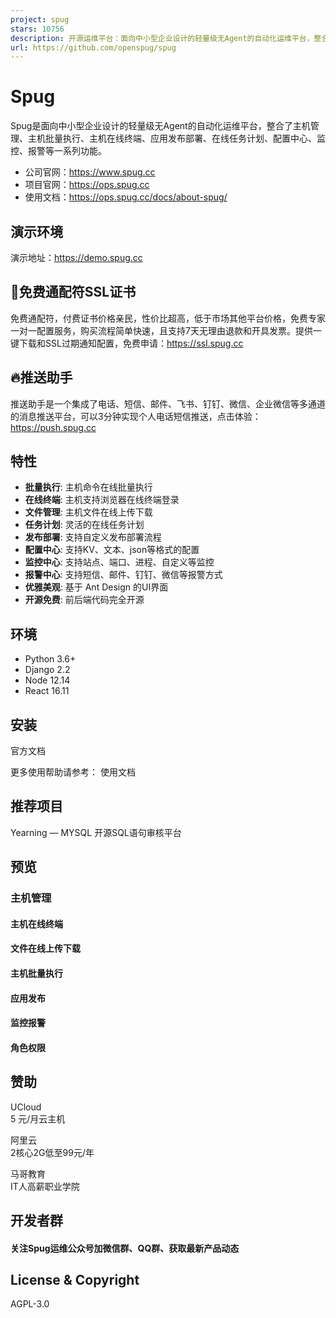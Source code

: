 ```yaml
---
project: spug
stars: 10756
description: 开源运维平台：面向中小型企业设计的轻量级无Agent的自动化运维平台，整合了主机管理、主机批量执行、主机在线终端、文件在线上传下载、应用发布部署、在线任务计划、配置中心、监控、报警等一系列功能。
url: https://github.com/openspug/spug
---
```


Spug
====

Spug是面向中小型企业设计的轻量级无Agent的自动化运维平台，整合了主机管理、主机批量执行、主机在线终端、应用发布部署、在线任务计划、配置中心、监控、报警等一系列功能。

-   公司官网：https://www.spug.cc
-   项目官网：https://ops.spug.cc
-   使用文档：https://ops.spug.cc/docs/about-spug/

演示环境
----

演示地址：https://demo.spug.cc

🔐免费通配符SSL证书
------------

免费通配符，付费证书价格亲民，性价比超高，低于市场其他平台价格，免费专家一对一配置服务，购买流程简单快速，且支持7天无理由退款和开具发票。提供一键下载和SSL过期通知配置，免费申请：https://ssl.spug.cc

🔥推送助手
------

推送助手是一个集成了电话、短信、邮件、飞书、钉钉、微信、企业微信等多通道的消息推送平台，可以3分钟实现个人电话短信推送，点击体验：https://push.spug.cc

特性
--

-   **批量执行**: 主机命令在线批量执行
-   **在线终端**: 主机支持浏览器在线终端登录
-   **文件管理**: 主机文件在线上传下载
-   **任务计划**: 灵活的在线任务计划
-   **发布部署**: 支持自定义发布部署流程
-   **配置中心**: 支持KV、文本、json等格式的配置
-   **监控中心**: 支持站点、端口、进程、自定义等监控
-   **报警中心**: 支持短信、邮件、钉钉、微信等报警方式
-   **优雅美观**: 基于 Ant Design 的UI界面
-   **开源免费**: 前后端代码完全开源

环境
--

-   Python 3.6+
-   Django 2.2
-   Node 12.14
-   React 16.11

安装
--

官方文档

更多使用帮助请参考： 使用文档

推荐项目
----

Yearning — MYSQL 开源SQL语句审核平台

预览
--

### 主机管理

#### 主机在线终端

#### 文件在线上传下载

#### 主机批量执行

#### 应用发布

#### 监控报警

#### 角色权限

赞助
--

  
UCloud  
5 元/月云主机

  
阿里云  
2核心2G低至99元/年

  
马哥教育  
IT人高薪职业学院

开发者群
----

#### 关注Spug运维公众号加微信群、QQ群、获取最新产品动态

License & Copyright
-------------------

AGPL-3.0

